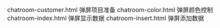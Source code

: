 chatroom-customer.html 弹屏项目准备
chatroom-color.html    弹屏颜色控制
chatroom-index.html    弹屏显示数据
chatroom-insert.html   弹屏添加数据
